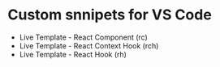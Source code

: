 # Custom snnipets for VS Code

- Live Template - React Component (rc)
- Live Template - React Context Hook (rch)
- Live Template - React Hook (rh)
